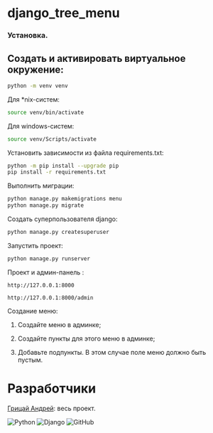 # django_tree_menu

### Установка.

## Cоздать и активировать виртуальное окружение:

```bash 
python -m venv venv
```
Для *nix-систем:

```bash 
source venv/bin/activate
```
Для windows-систем:

```bash 
source venv/Scripts/activate
```
Установить зависимости из файла requirements.txt:

```bash 
python -m pip install --upgrade pip
pip install -r requirements.txt
```
Выполнить миграции:

```bash
python manage.py makemigrations menu
python manage.py migrate
```
Создать суперпользователя django:

```bash 
python manage.py createsuperuser
```
Запустить проект:

```bash 
python manage.py runserver
```
Проект и админ-панель :

```
http://127.0.0.1:8000

http://127.0.0.1:8000/admin
```


Создание меню:

1. Создайте меню в админке;

2. Создайте пункты для этого меню в админке;

3. Добавьте подпункты. В этом случае поле меню должно быть пустым.


# Разработчики

[Грицай Андрей](https://github.com/Netsky_29): весь проект.

![Python](https://img.shields.io/badge/python-3670A0?style=for-the-badge&logo=python&logoColor=ffdd54)
![Django](https://img.shields.io/badge/DJANGO-REST-ff1709?style=for-the-badge&logo=django&logoColor=white&color=ff1709&labelColor=gray)
![GitHub](https://img.shields.io/badge/github-%23121011.svg?style=for-the-badge&logo=github&logoColor=white)
